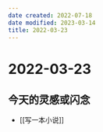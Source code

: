 ```yaml
---
date created: 2022-07-18
date modified: 2023-03-14
title: 2022-03-23
---
```


# 2022-03-23

## 今天的灵感或闪念

- [[写一本小说]]

